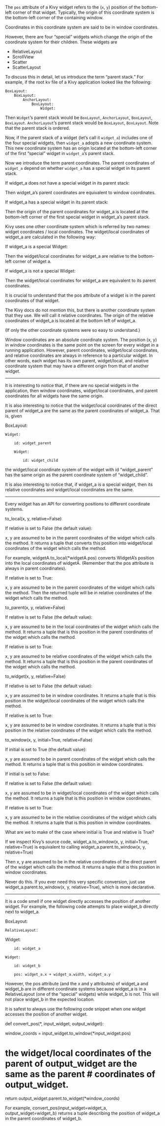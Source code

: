 The `pos` attribute of a Kivy widget refers to the (`x`, `y`) position of the bottom-left corner of that widget. Typically, the origin of this coordinate system is the bottom-left corner of the containing window. 

Coordinates in this coordinate system are said to be in window coordinates. 

However, there are four “special” widgets which change the origin of the coordinate system for their children. These widgets are 

 - RelativeLayout 
 - ScrollView 
 - Scatter 
 - ScatterLayout 

To discuss this in detail, let us introduce the term “parent stack.” For example, if the root kv file of a Kivy application looked like the following: 

```kvlang
BoxLayout: 
    BoxLayout: 
        AnchorLayout: 
            BoxLayout: 
                Widget: 
```
 

Then `Widget`’s parent stack would be `BoxLayout`, `AnchorLayout`, `BoxLayout`, `BoxLayout`. `AnchorLayout`’s parent stack would be `BoxLayout`, `BoxLayout`. Note that the parent stack is ordered. 

Now, if the parent stack of a widget (let’s call it `widget_a`) includes one of the four special widgets, then `widget_a` adopts a new coordinate system. This new coordinate system has an origin located at the bottom-left corner of the first “special” widget in `widget_a`’s parent stack. 

Now we introduce the term parent coordinates. The parent coordinates of `widget_a` depend on whether `widget_a` has a special widget in its parent stack.  

If widget_a does not have a special widget in its parent stack: 

Then widget_a’s parent coordinates are equivalent to window coordinates. 

If widget_a has a special widget in its parent stack: 

Then the origin of the parent coordinates for widget_a is located at the bottom-left corner of the first special widget in widget_a’s parent stack. 

Kivy uses one other coordinate system which is referred by two names: widget coordinates / local coordinates. The widget/local coordinates of widget_a are calculated in the following way: 

If widget_a is a special Widget: 

Then the widget/local coordinates for widget_a are relative to the bottom-left corner of widget a. 

If widget_a is not a special Widget: 

Then the widget/local coordinates for widget_a are equivalent to its parent coordinates. 

It is crucial to understand that the pos attribute of a widget is in the parent coordinates of that widget. 

 

The Kivy docs do not mention this, but there is another coordinate system that they use. We will call it relative coordinates. The origin of the relative coordinates of widget_a is located at the bottom left of widget_a. 

(If only the other coordinate systems were so easy to understand.) 

Window coordinates are an absolute coordinate system. The position (x, y) in window coordinates is the same point on the screen for every widget in a running application. However, parent coordinates, widget/local coordinates, and relative coordinates are always in reference to a particular widget. In other words, each widget has its own parent, widget/local, and relative coordinate system that may have a different origin from that of another widget. 

 

--- 

 

It is interesting to notice that, if there are no special widgets in the application, then window coordinates, widget/local coordinates, and parent coordinates for all widgets have the same origin. 

 

It is also interesting to notice that the widget/local coordinates of the direct parent of widget_a are the same as the parent coordinates of widget_a. That is, given 

BoxLayout: 

	Widget: 

		id: widget_parent 

		Widget: 

			id: widget_child 

the widget/local coordinate system of the widget with id “widget_parent” has the same origin as the parent coordinate system of “widget_child”. 

 

It is also interesting to notice that, if widget_a is a special widget, then its relative coordinates and widget/local coordinates are the same. 

 

--- 

 

Every widget has an API for converting positions to different coordinate systems. 

 

to_local(x, y, relative=False) 

If relative is set to False (the default value): 

x, y are assumed to be in the parent coordinates of the widget which calls the method. It returns a tuple that converts this position into widget/local coordinates of the widget which calls the method. 
 
For example, widgetA.to_local(*widgetA.pos) converts WidgetA’s position into the local coordinates of widgetA. (Remember that the pos attribute is always in parent coordinates). 

If relative is set to True: 

x, y are assumed to be in the parent coordinates of the widget which calls the method. Then the returned tuple will be in relative coordinates of the widget which calls the method. 

 

to_parent(x, y, relative=False) 

If relative is set to False (the default value): 

x, y are assumed to be in the local coordinates of the widget which calls the method. It returns a tuple that is this position in the parent coordinates of the widget which calls the method. 

If relative is set to True: 

x, y are assumed to be relative coordinates of the widget which calls the method. It returns a tuple that is this position in the parent coordinates of the widget which calls the method. 

 

to_widget(x, y, relative=False) 

If relative is set to False (the default value): 

x, y are assumed to be in window coordinates. It returns a tuple that is this position in the widget/local coordinates of the widget which calls the method. 

If relative is set to True: 

x, y are assumed to be in window coordinates. It returns a tuple that is this position in the relative coordinates of the widget which calls the method. 

 

to_window(x, y, initial=True, relative=False) 

If initial is set to True (the default value): 

x, y are assumed to be in parent coordinates of the widget which calls the method. It returns a tuple that is this position in window coordinates. 

If initial is set to False: 

If relative is set to False (the default value): 

x, y are assumed to be in widget/local coordinates of the widget which calls the method. It returns a tuple that is this position in window coordinates. 

If relative is set to True: 

x, y are assumed to be in the relative coordinates of the widget which calls the method. It returns a tuple that is this position in window coordinates. 

What are we to make of the case where initial is True and relative is True? 

If we inspect Kivy’s source code, widget_a.to_window(x, y, initial=True, relative=True) is equivalent to calling widget_a.parent.to_window(x, y, relative=True) 

Then x, y are assumed to be in the relative coordinates of the direct parent of the widget which calls the method. It returns a tuple that is this position in window coordinates. 

Never do this. If you ever need this very specific conversion, just use widget_a.parent.to_window(x, y, relative=True), which is more declarative. 

 

--- 

 

It is a code smell if one widget directly accesses the position of another widget. For example, the following code attempts to place widget_b directly next to widget_a. 

 

BoxLayout: 

	RelativeLayout: 

Widget: 

		id: widget_a 

	Widget: 

		id: widget_b 

		pos: widget_a.x + widget_a.width, widget_a.y 

 

However, the pos attribute (and the x and y attributes) of widget_a and widget_b are in different coordinate systems because widget_a is in a RelativeLayout (one of the “special” widgets) while widget_b is not. This will not place widget_b in the expected location. 

It is safest to always use the following code snippet when one widget accesses the position of another widget. 

def convert_pos(*, input_widget, output_widget):  

window_coords = input_widget.to_window(*input_widget.pos) 

 

# the widget/local coordinates of the parent of output_widget are the same as the parent 		# coordinates of output_widget. 

return output_widget.parent.to_widget(*window_coords) 

 

For example, convert_pos(input_widget=widget_a, output_widget=widget_b) returns a tuple describing the position of widget_a in the parent coordinates of widget_b. 
